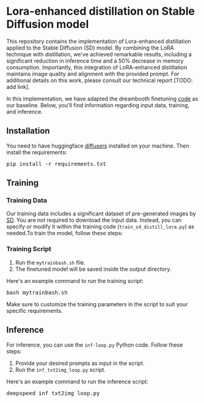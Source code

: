 # Lora-enhanced distillation on Stable Diffusion model

This repository contains the implementation of Lora-enhanced distillation applied to the Stable Diffusion (SD) model. By combining the LoRA technique with distillation, we've achieved remarkable results, including a significant reduction in inference time and a 50% decrease in memory consumption. Importantly, this integration of LoRA-enhanced distillation maintains image quality and alignment with the provided prompt. For additional details on this work, please consult our technical report [TODO: add link].

In this implementation, we have adapted the dreambooth finetuning [code](https://github.com/huggingface/diffusers/tree/main/examples/dreambooth#dreambooth-training-example) as our baseline. Below, you'll find information regarding input data, training, and inference.

## Installation

You need to have huggingface [diffusers](https://github.com/huggingface/diffusers) installed on your machine. Then install the requirements:

<pre>
pip install -r requirements.txt
</pre>

## Training

### Training Data
Our training data includes a significant dataset of pre-generated images by [SD](https://github.com/poloclub/diffusiondb). You are not required to download the input data. Instead, you can specify or modify it within the training code (`train_sd_distill_lora.py`) as needed.To train the model, follow these steps:

### Training Script

1. Run the `mytrainbash.sh` file.
2. The finetuned model will be saved inside the output directory.

Here's an example command to run the training script:

<pre>
bash mytrainbash.sh
</pre>

Make sure to customize the training parameters in the script to suit your specific requirements.

## Inference

For inference, you can use the `inf-loop.py` Python code. Follow these steps:

1. Provide your desired prompts as input in the script.
2. Run the `inf_txt2img_loop.py` script.

Here's an example command to run the inference script:

<pre>
deepspeed inf_txt2img_loop.py
</pre>